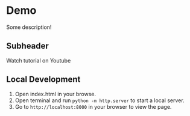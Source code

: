 # Demo
Some description!


## Subheader
Watch tutorial on Youtube

## Local Development 
1. Open index.html in your browse.
2. Open terminal and run `python -m http.server` to start a local server.
3. Go to `http://localhost:8000` in your browser to view the page.
